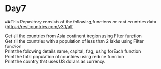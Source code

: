 # Day7 
##This Repository consists of the following,functions on rest countries data (https://restcountries.com/v3.1/all).

Get all the countries from Asia continent /region using Filter function</br>
Get all the countries with a population of less than 2 lakhs using Filter function</br>
Print the following details name, capital, flag, using forEach function</br>
Print the total population of countries using reduce function</br>
Print the country that uses US dollars as currency.</br>
